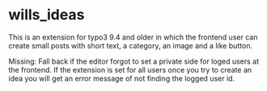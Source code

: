 # wills_ideas
This is an extension for typo3 9.4 and older in which the frontend user can create small posts with short text, a category, an image and a like button.

Missing:
Fall back if the editor forgot to set a private side for loged users at the frontend. If the extension is set for all users once you try to create an idea you will get an error message of not finding the logged user id.
